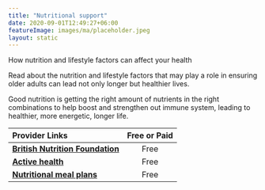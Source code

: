```yaml
---
title: "Nutritional support"
date: 2020-09-01T12:49:27+06:00
featureImage: images/ma/placeholder.jpeg
layout: static
---
```


How nutrition and lifestyle factors can affect your health

Read about the nutrition and lifestyle factors that may play a role in ensuring older adults can lead not only longer but healthier lives.

Good nutrition is getting the right amount of nutrients in the right combinations to help boost and strengthen out immune system, leading to healthier, more energetic, longer life.

| Provider Links      | Free or Paid  |  
| :-----------          | :--------------:      |  
| [**British Nutrition Foundation**](https://www.nutrition.org.uk/life-stages/older-people/) | Free | 
| [**Active health**](https://www.activehealth.sg/read/nutrition/what-is-good-nutrition-and-why-is-it-important) | Free | 
| [**Nutritional meal plans**](https://nutritionmealplans.com/) | Free | 
  

<br/><br/>






